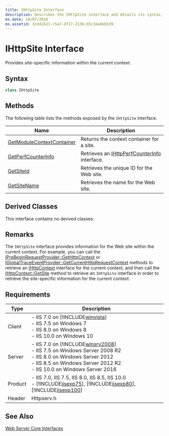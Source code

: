 ```yaml
---
title: IHttpSite Interface
description: Describes the IHttpSite interface and details its syntax, methods, derived classes, remarks, and requirements.
ms.date: 10/07/2016
ms.assetid: 3cd41621-c5a7-d717-2138-b5c34abbb539
---
```

# IHttpSite Interface
Provides site-specific information within the current context.  
  
## Syntax  
  
```cpp  
class IHttpSite  
```  
  
## Methods  
 The following table lists the methods exposed by the `IHttpSite` interface.  
  
|Name|Description|  
|----------|-----------------|  
|[GetModuleContextContainer](../../web-development-reference/native-code-api-reference/ihttpsite-getmodulecontextcontainer-method.md)|Returns the context container for a site.|  
|[GetPerfCounterInfo](../../web-development-reference/native-code-api-reference/ihttpsite-getperfcounterinfo-method.md)|Retrieves an [IHttpPerfCounterInfo](../../web-development-reference/native-code-api-reference/ihttpperfcounterinfo-interface.md) interface.|  
|[GetSiteId](../../web-development-reference/native-code-api-reference/ihttpsite-getsiteid-method.md)|Retrieves the unique ID for the Web site.|  
|[GetSiteName](../../web-development-reference/native-code-api-reference/ihttpsite-getsitename-method.md)|Retrieves the name for the Web site.|  
  
## Derived Classes  
 This interface contains no derived classes.  
  
## Remarks  
 The `IHttpSite` interface provides information for the Web site within the current context. For example, you can call the [IPreBeginRequestProvider::GetHttpContext](../../web-development-reference/native-code-api-reference/iprebeginrequestprovider-gethttpcontext-method.md) or [IGlobalTraceEventProvider::GetCurrentHttpRequestContext](../../web-development-reference/native-code-api-reference/iglobaltraceeventprovider-getcurrenthttprequestcontext-method.md) methods to retrieve an [IHttpContext](../../web-development-reference/native-code-api-reference/ihttpcontext-interface.md) interface for the current context, and then call the [IHttpContext::GetSite](../../web-development-reference/native-code-api-reference/ihttpcontext-getsite-method.md) method to retrieve an `IHttpSite` interface in order to retrieve the site-specific information for the current context.  
  
## Requirements  
  
|Type|Description|  
|----------|-----------------|  
|Client|-   IIS 7.0 on [!INCLUDE[winvista](../../wmi-provider/includes/winvista-md.md)]<br />-   IIS 7.5 on Windows 7<br />-   IIS 8.0 on Windows 8<br />-   IIS 10.0 on Windows 10|  
|Server|-   IIS 7.0 on [!INCLUDE[winsrv2008](../../wmi-provider/includes/winsrv2008-md.md)]<br />-   IIS 7.5 on Windows Server 2008 R2<br />-   IIS 8.0 on Windows Server 2012<br />-   IIS 8.5 on Windows Server 2012 R2<br />-   IIS 10.0 on Windows Server 2016|  
|Product|-   IIS 7.0, IIS 7.5, IIS 8.0, IIS 8.5, IIS 10.0<br />-   [!INCLUDE[iisexp75](../../web-development-reference/native-code-api-reference/includes/iisexp75-md.md)], [!INCLUDE[iisexp80](../../web-development-reference/native-code-api-reference/includes/iisexp80-md.md)], [!INCLUDE[iisexp100](../../web-development-reference/native-code-api-reference/includes/iisexp100-md.md)]|  
|Header|Httpserv.h|  
  
## See Also  
 [Web Server Core Interfaces](../../web-development-reference/native-code-api-reference/web-server-core-interfaces.md)
